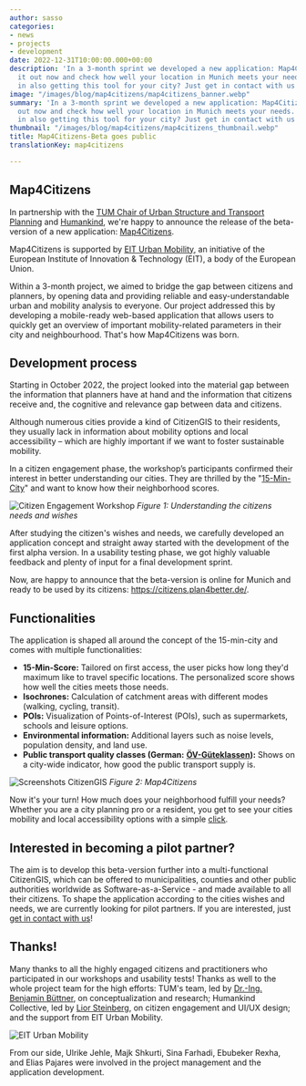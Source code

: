 ```yaml
---
author: sasso
categories:
- news
- projects
- development
date: 2022-12-31T10:00:00.000+00:00
description: 'In a 3-month sprint we developed a new application: Map4Citizens. Try
  it out now and check how well your location in Munich meets your needs. Interested
  in also getting this tool for your city? Just get in contact with us!'
image: "/images/blog/map4citizens/map4citizens_banner.webp"
summary: 'In a 3-month sprint we developed a new application: Map4Citizens. Try it
  out now and check how well your location in Munich meets your needs. Interested
  in also getting this tool for your city? Just get in contact with us!'
thumbnail: "/images/blog/map4citizens/map4citizens_thumbnail.webp"
title: Map4Citizens-Beta goes public
translationKey: map4citizens

---
```

## Map4Citizens

In partnership with the [TUM Chair of Urban Structure and Transport Planning](https://www.mos.ed.tum.de/sv/startseite/ "TUM Chair of Urban Structure and Transport Planning") and [Humankind](https://www.humankind.city/ "Humankind"), we're happy to announce the release of the beta-version of a new application: [Map4Citizens](https://citizens.plan4better.de/ "Try it out!").

Map4Citizens is supported by [EIT Urban Mobility](https://www.eiturbanmobility.eu/), an initiative of the European Institute of Innovation & Technology (EIT), a body of the European Union.

Within a 3-month project, we aimed to bridge the gap between citizens and planners, by opening data and providing reliable and easy-understandable urban and mobility analysis to everyone. Our project addressed this by developing a mobile-ready web-based application that allows users to quickly get an overview of important mobility-related parameters in their city and neighbourhood. That's how Map4Citizens was born.

## Development process

Starting in October 2022, the project looked into the material gap between the information that planners have at hand and the information that citizens receive and, the cognitive and relevance gap between data and citizens.

Although numerous cities provide a kind of CitizenGIS to their residents, they usually lack in information about mobility options and local accessibility – which are highly important if we want to foster sustainable mobility.

In a citizen engagement phase, the workshop’s participants confirmed their interest in better understanding our cities. They are thrilled by the "[15-Min-City](https://www.eiturbanmobility.eu/wp-content/uploads/2022/11/EIT-UrbanMobilityNext9_15-min-City_144dpi.pdf "Learn more about the 15-Min-City Concept")" and want to know how their neighborhood scores.

![Citizen Engagement Workshop](/images/blog/map4citizens/workshop.webp "Insights from our Citizen Engagement Workshop")
_Figure 1: Understanding the citizens needs and wishes_

After studying the citizen's wishes and needs, we carefully developed an application concept and straight away started with the development of the first alpha version. In a usability testing phase, we got highly valuable feedback and plenty of input for a final development sprint.

Now, are happy to announce that the beta-version is online for Munich and ready to be used by its citizens: https://citizens.plan4better.de/.

## Functionalities

The application is shaped all around the concept of the 15-min-city and comes with multiple functionalities:

* **15-Min-Score:** Tailored on first access, the user picks how long they'd maximum like to travel specific locations. The personalized score shows how well the cities meets those needs.
* **Isochrones:** Calculation of catchment areas with different modes (walking, cycling, transit).
* **POIs:** Visualization of Points-of-Interest (POIs), such as supermarkets, schools and leisure options.
* **Environmental information:** Additional layers such as noise levels, population density, and land use.
* **Public transport quality classes (German:** [**ÖV-Güteklassen**](/en/docs/oev_gueteklasse/)**):** Shows on a city-wide indicator, how good the public transport supply is.

![Screenshots CitizenGIS](/images/blog/map4citizens/Mockups.webp "CitizenGIS")
_Figure 2: Map4Citizens_

Now it's your turn! How much does your neighborhood fulfill your needs? Whether you are a city planning pro or a resident, you get to see your cities mobility and local accessibility options with a simple [click](https://citizens.plan4better.de/ "Visit Map4Citizens").

## Interested in becoming a pilot partner?

The aim is to develop this beta-version further into a multi-functional CitizenGIS, which can be offered to municipalities, counties and other public authorities worldwide as Software-as-a-Service - and made available to all their citizens. To shape the application according to the cities wishes and needs, we are currently looking for pilot partners. If you are interested, just [get in contact with us](/en/contact/ "Contact")!

## Thanks!

Many thanks to all the highly engaged citizens and practitioners who participated in our workshops and usability tests!
Thanks as well to the whole project team for the high efforts: TUM's team, led by [Dr.-Ing. Benjamin Büttner](https://www.linkedin.com/in/benjamin-b%C3%BCttner-3432ba52/), on conceptualization and research; Humankind Collective, led by [Lior Steinberg](https://www.linkedin.com/in/liorsteinberg/), on citizen engagement and UI/UX design; and the support from EIT Urban Mobility.

![EIT Urban Mobility](/images/blog/map4citizens/eit.webp "EIT Urban Mobility")

From our side, Ulrike Jehle, Majk Shkurti, Sina Farhadi, Ebubeker Rexha, and Elias Pajares were involved in the project management and the application development.